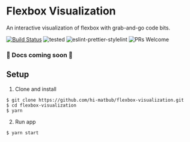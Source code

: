 # Flexbox Visualization

An interactive visualization of flexbox with grab-and-go code bits.

[![Build Status](https://travis-ci.com/hi-matbub/flexbox-visualization.svg?branch=master)](https://travis-ci.com/hi-matbub/flexbox-visualization) ![tested](https://img.shields.io/badge/tested_with-jest-<COLOR>.svg) ![eslint-prettier-stylelint](https://img.shields.io/badge/code_style-eslint_prettier_stylelint-<COLOR>.svg) ![PRs Welcome](https://img.shields.io/badge/PRs-welcome-30bced.svg)

### :construction: Docs coming soon :construction:


## Setup

1. Clone and install
````
$ git clone https://github.com/hi-matbub/flexbox-visualization.git 
$ cd flexbox-visualization
$ yarn
````

2. Run app
````
$ yarn start
````
